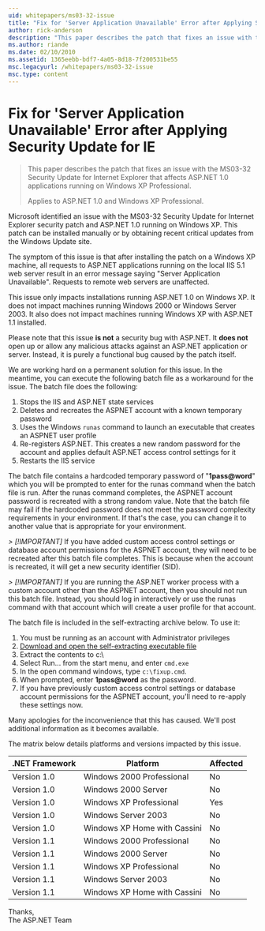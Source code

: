 ```yaml
---
uid: whitepapers/ms03-32-issue
title: "Fix for 'Server Application Unavailable' Error after Applying Security Update for IE | Microsoft Docs"
author: rick-anderson
description: "This paper describes the patch that fixes an issue with the MS03-32 Security Update for Internet Explorer that affects ASP.NET 1.0 applications running on Wi..."
ms.author: riande
ms.date: 02/10/2010
ms.assetid: 1365eebb-bdf7-4a05-8d18-7f200531be55
msc.legacyurl: /whitepapers/ms03-32-issue
msc.type: content
---
```

Fix for 'Server Application Unavailable' Error after Applying Security Update for IE
====================
> This paper describes the patch that fixes an issue with the MS03-32 Security Update for Internet Explorer that affects ASP.NET 1.0 applications running on Windows XP Professional.
> 
> Applies to ASP.NET 1.0 and Windows XP Professional.


Microsoft identified an issue with the MS03-32 Security Update for Internet Explorer security patch and ASP.NET 1.0 running on Windows XP. This patch can be installed manually or by obtaining recent critical updates from the Windows Update site.

The symptom of this issue is that after installing the patch on a Windows XP machine, all requests to ASP.NET applications running on the local IIS 5.1 web server result in an error message saying "Server Application Unavailable". Requests to remote web servers are unaffected.

This issue only impacts installations running ASP.NET 1.0 on Windows XP. It does not impact machines running Windows 2000 or Windows Server 2003. It also does not impact machines running Windows XP with ASP.NET 1.1 installed.

Please note that this issue **is not** a security bug with ASP.NET. It **does not** open up or allow any malicious attacks against an ASP.NET application or server. Instead, it is purely a functional bug caused by the patch itself.

We are working hard on a permanent solution for this issue. In the meantime, you can execute the following batch file as a workaround for the issue. The batch file does the following:

1. Stops the IIS and ASP.NET state services
2. Deletes and recreates the ASPNET account with a known temporary password
3. Uses the Windows `runas` command to launch an executable that creates an ASPNET user profile
4. Re-registers ASP.NET. This creates a new random password for the account and applies default ASP.NET access control settings for it
5. Restarts the IIS service

The batch file contains a hardcoded temporary password of "<strong>1pass@word</strong>" which you will be prompted to enter for the runas command when the batch file is run. After the runas command completes, the ASPNET account password is recreated with a strong random value. Note that the batch file may fail if the hardcoded password does not meet the password complexity requirements in your environment. If that's the case, you can change it to another value that is appropriate for your environment.

*> [!IMPORTANT]* If you have added custom access control settings or database account permissions for the ASPNET account, they will need to be recreated after this batch file completes. This is because when the account is recreated, it will get a new security identifier (SID).

*> [!IMPORTANT]* If you are running the ASP.NET worker process with a custom account other than the ASPNET account, then you should not run this batch file. Instead, you should log in interactively or use the runas command with that account which will create a user profile for that account.

The batch file is included in the self-extracting archive below. To use it:

1. You must be running as an account with Administrator privileges
2. [Download and open the self-extracting executable file](ms03-32-issue/_static/fixup1.exe)
3. Extract the contents to c:\
4. Select Run... from the start menu, and enter `cmd.exe`
5. In the open command windows, type `c:\fixup.cmd`.
6. When prompted, enter <strong>1pass@word</strong> as the password.
7. If you have previously custom access control settings or database account permissions for the ASPNET account, you'll need to re-apply these settings now.

Many apologies for the inconvenience that this has caused. We'll post additional information as it becomes available.

The matrix below details platforms and versions impacted by this issue.

| .NET Framework | Platform | Affected |
| --- | --- | --- |
| Version 1.0 | Windows 2000 Professional | No |
| Version 1.0 | Windows 2000 Server | No |
| Version 1.0 | Windows XP Professional | Yes |
| Version 1.0 | Windows Server 2003 | No |
| Version 1.0 | Windows XP Home with Cassini | No |
| Version 1.1 | Windows 2000 Professional | No |
| Version 1.1 | Windows 2000 Server | No |
| Version 1.1 | Windows XP Professional | No |
| Version 1.1 | Windows Server 2003 | No |
| Version 1.1 | Windows XP Home with Cassini | No |

Thanks,   
 The ASP.NET Team
